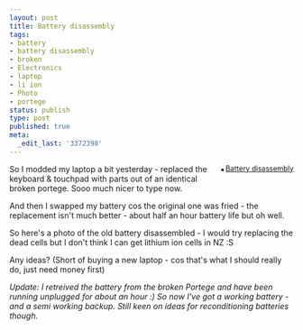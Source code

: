 ```yaml
---
layout: post
title: Battery disassembly
tags:
- battery
- battery disassembly
- broken
- Electronics
- laptop
- li ion
- Photo
- portege
status: publish
type: post
published: true
meta:
  _edit_last: '3372398'
---
```

<div style="float:right;margin-left:10px;margin-bottom:5px;"><a title="photo sharing" href="http://www.flickr.com/photos/rjmackay/2699944016/"><img style="border:solid 2px #000000;" src="https://farm3.static.flickr.com/2032/2699944016_642cf3f9ab_m.jpg" alt="" /></a><span style="font-size:0.9em;margin-top:0;">
<a href="http://www.flickr.com/photos/rjmackay/2699944016/">Battery disassembly</a>
</span></div>
So I modded my laptop a bit yesterday - replaced the keyboard &amp; touchpad with parts out of an identical broken portege. Sooo much nicer to type now.

And then I swapped my battery cos the original one was fried - the replacement isn't much better - about half an hour battery life but oh well.

So here's a photo of the old battery disassembled - I would try replacing the dead cells but I don't think I can get lithium ion cells in NZ :S

Any ideas? (Short of buying a new laptop - cos that's what I should really do, just need money first)

<em>Update: I retreived the battery from the broken Portege and have been running unplugged for about an hour :) So now I've got a working battery - and a semi working backup. Still keen on ideas for reconditioning batteries though.</em>
